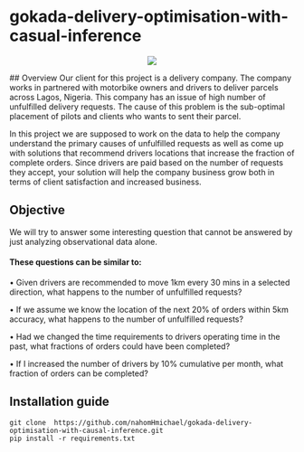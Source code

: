 # gokada-delivery-optimisation-with-casual-inference
<p align="center">
     <img src="img/img.jpg">
</p>
## Overview
Our client for this project is a delivery company. The company works in partnered with motorbike owners and drivers to deliver parcels across Lagos, Nigeria. This company has an issue of high number of unfulfilled delivery requests. The cause of this problem is the sub-optimal placement of pilots and clients who wants to sent their parcel.

In this project we are supposed to work on the data to help the company understand the primary causes of unfulfilled requests as well as come up with solutions that recommend drivers locations that increase the fraction of complete orders. Since drivers are paid based on the number of requests they accept, your solution will help the company business grow both in terms of client satisfaction and increased business.

## Objective
We will try to answer some interesting question that cannot be answered by just analyzing observational data alone.

#### These questions can be similar to:

• Given drivers are recommended to move 1km every 30 mins in a selected direction, what happens to the number of unfulfilled requests?

• If we assume we know the location of the next 20% of orders within 5km accuracy, what happens to the number of unfulfilled requests?

• Had we changed the time requirements to drivers operating time in the past, what fractions of orders could have been completed?

• If I increased the number of drivers by 10% cumulative per month, what fraction of orders can be completed?

## Installation guide

```
git clone  https://github.com/nahomHmichael/gokada-delivery-optimisation-with-causal-inference.git
pip install -r requirements.txt
```


